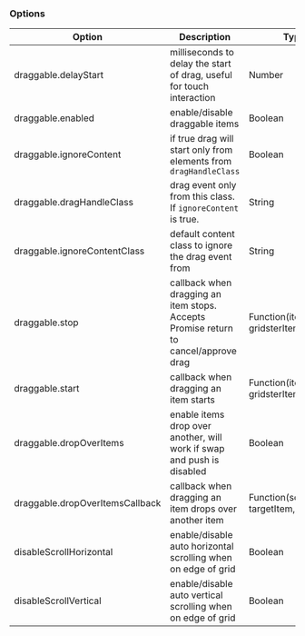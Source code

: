 ### Options

| Option                          | Description                                                                         | Type                                   | Default                 |
| ------------------------------- | ----------------------------------------------------------------------------------- | -------------------------------------- | ----------------------- |
| draggable.delayStart            | milliseconds to delay the start of drag, useful for touch interaction               | Number                                 | 0                       |
| draggable.enabled               | enable/disable draggable items                                                      | Boolean                                | false                   |
| draggable.ignoreContent         | if true drag will start only from elements from `dragHandleClass`                   | Boolean                                | false                   |
| draggable.dragHandleClass       | drag event only from this class. If `ignoreContent` is true.                        | String                                 | 'drag-handler'          |
| draggable.ignoreContentClass    | default content class to ignore the drag event from                                 | String                                 | 'gridster-item-content' |
| draggable.stop                  | callback when dragging an item stops. Accepts Promise return to cancel/approve drag | Function(item, gridsterItem, event)    | undefined               |
| draggable.start                 | callback when dragging an item starts                                               | Function(item, gridsterItem, event)    | undefined               |
| draggable.dropOverItems         | enable items drop over another, will work if swap and push is disabled              | Boolean                                | false                   |
| draggable.dropOverItemsCallback | callback when dragging an item drops over another item                              | Function(sourceItem, targetItem, grid) | undefined               |
| disableScrollHorizontal         | enable/disable auto horizontal scrolling when on edge of grid                       | Boolean                                | false                   |
| disableScrollVertical           | enable/disable auto vertical scrolling when on edge of grid                         | Boolean                                | false                   |
